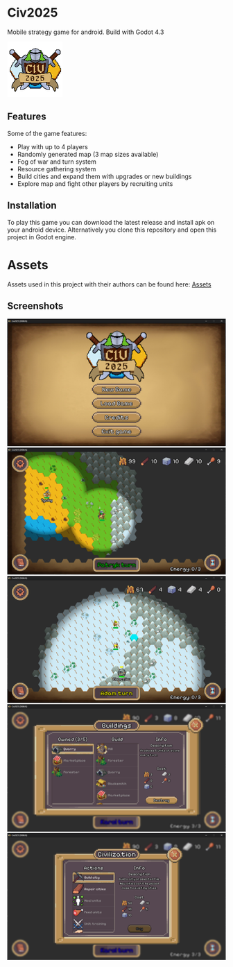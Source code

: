 # Civ2025
Mobile strategy game for android. Build with Godot 4.3

![Game logo](https://github.com/Gamowy/Civ2025/blob/main/img/logo/logo.png)

## Features
Some of the game features:
- Play with up to 4 players
- Randomly generated map (3 map sizes available)
- Fog of war and turn system
- Resource gathering system
- Build cities and expand them with upgrades or new buildings
- Explore map and fight other players by recruiting units

## Installation
To play this game you can download the latest release and install apk on your android device. Alternatively you clone this repository and open this project in Godot engine.

# Assets
Assets used in this project with their authors can be found here: [Assets](https://github.com/Gamowy/Civ2025/blob/main/ASSETS.md)

## Screenshots
<p align="center">
  <img src="https://raw.githubusercontent.com/Gamowy/Civ2025/refs/heads/main/.github/screenshots/Screenshot1.png">
  <img src="https://raw.githubusercontent.com/Gamowy/Civ2025/refs/heads/main/.github/screenshots/Screenshot2.png">
  <img src="https://raw.githubusercontent.com/Gamowy/Civ2025/refs/heads/main/.github/screenshots/Screenshot3.png">
  <img src="https://raw.githubusercontent.com/Gamowy/Civ2025/refs/heads/main/.github/screenshots/Screenshot4.png">
  <img src="https://raw.githubusercontent.com/Gamowy/Civ2025/refs/heads/main/.github/screenshots/Screenshot5.png">
</p>
